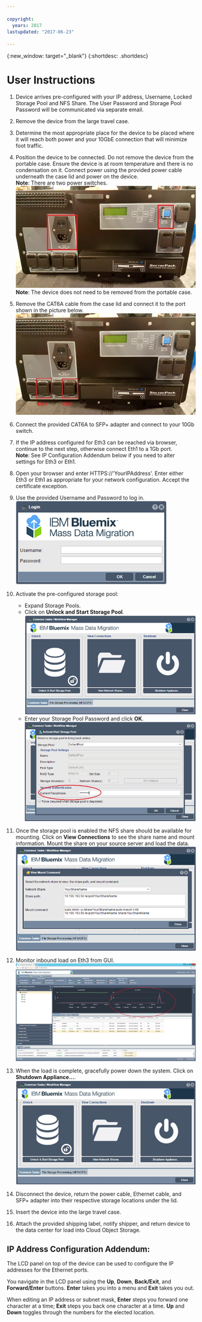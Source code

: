 ```yaml
---

copyright:
  years: 2017
lastupdated: "2017-06-23"

---
```

{:new_window: target="_blank"}
{:shortdesc: .shortdesc}

# User Instructions


1.	Device arrives pre-configured with your IP address, Username, Locked Storage Pool and NFS Share.  The User Password and Storage Pool Password will be communicated via separate email.

2.	Remove the device from the large travel case.

3.	Determine the most appropriate place for the device to be placed where it will reach both power and your 10GbE connection that will minimize foot traffic.

4.	Position the device to be connected. Do not remove the device from the portable case. Ensure the device is at room temperature and there is no condensation on it. Connect power using the provided power cable underneath the case lid and power on the device.<br/>
    **Note**: There are two power switches. 
    ![Power switches](/images/UserGuide2.jpg) 
    **Note**: The device does not need to be removed from the portable case.
5.	Remove the CAT6A cable from the case lid and connect it to the port shown in the picture below.
    ![](/images/UserGuide3.jpg)
6.	Connect the provided CAT6A to SFP+ adapter and connect to your 10Gb switch.
7.	If the IP address configured for Eth3 can be reached via browser, continue to the next step, otherwise connect Eth1 to a 1Gb port.<br/>
    **Note**: See IP Configuration Addendum below if you need to alter settings for Eth3 or Eth1.
8. Open your browser and enter HTTPS://'YourIPAddress'. Enter either Eth3 or Eth1 as appropriate for your network configuration. Accept the certificate exception.
    
9.	Use the provided Username and Password to log in.<br/>
    ![](/images/UserGuide6.png)
10.	Activate the pre-configured storage pool:
    - Expand Storage Pools.
    - Click on **Unlock and Start Storage Pool**. 
    ![](/images/UserGuide7.png)
    - Enter your Storage Pool Password and click **OK**. 
    ![Activate Storage Pool](/images/UserGuide4.png)
11.	Once the storage pool is enabled the NFS share should be available for mounting. Click on **View Connections** to see the share name and mount information. Mount the share on your source server and load the data.<br/>
    ![](/images/UserGuide8.png)
12.	Monitor inbound load on Eth3 from GUI.<br/>
    ![](/images/UserGuide9.png)
13.	When the load is complete, gracefully power down the system. Click on **Shutdown Appliance...**.  
    ![Right Click on Storage Systems and select Shutdown Storage System...](/images/UserGuide5.jpg)
14.	Disconnect the device, return the power cable, Ethernet cable, and SFP+ adapter into their respective storage locations under the lid.
15.	Insert the device into the large travel case.
16.	Attach the provided shipping label, notify shipper, and return device to the data center for load into Cloud Object Storage.

## IP Address Configuration Addendum:	
The LCD panel on top of the device can be used to configure the IP addresses for the Ethernet ports.

You navigate in the LCD panel using the **Up**, **Down**, **Back/Exit**, and **Forward/Enter** buttons. **Enter** takes you into a menu and **Exit** takes you out.

When editing an IP address or subnet mask, **Enter** steps you forward one character at a time; **Exit** steps you back one character at a time. **Up** and **Down** toggles through the numbers for the elected location.
